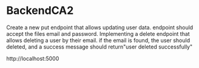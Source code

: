 # BackendCA2
Create a new put endpoint that allows updating user data. endpoint should accept the files email and password.
Implementing a delete endpoint that allows deleting a user by their email. if the email is found, the user should deleted, and a success message should return"user deleted successfully"

http://localhost:5000